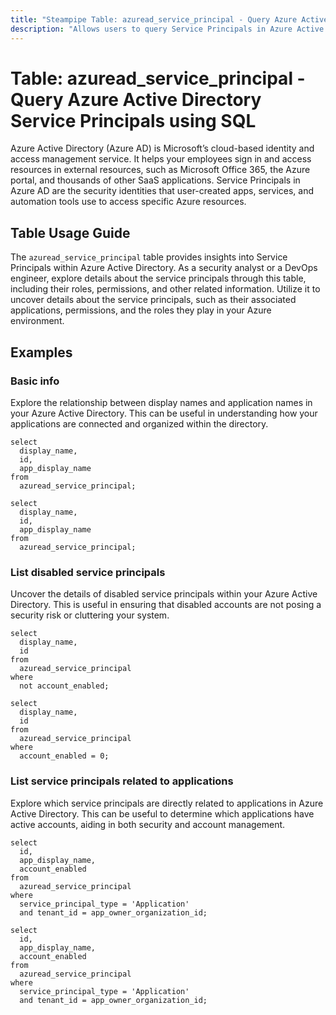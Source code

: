```yaml
---
title: "Steampipe Table: azuread_service_principal - Query Azure Active Directory Service Principals using SQL"
description: "Allows users to query Service Principals in Azure Active Directory, specifically the details about the service principals including their roles, permissions, and other related information."
---
```


# Table: azuread_service_principal - Query Azure Active Directory Service Principals using SQL

Azure Active Directory (Azure AD) is Microsoft’s cloud-based identity and access management service. It helps your employees sign in and access resources in external resources, such as Microsoft Office 365, the Azure portal, and thousands of other SaaS applications. Service Principals in Azure AD are the security identities that user-created apps, services, and automation tools use to access specific Azure resources.

## Table Usage Guide

The `azuread_service_principal` table provides insights into Service Principals within Azure Active Directory. As a security analyst or a DevOps engineer, explore details about the service principals through this table, including their roles, permissions, and other related information. Utilize it to uncover details about the service principals, such as their associated applications, permissions, and the roles they play in your Azure environment.

## Examples

### Basic info
Explore the relationship between display names and application names in your Azure Active Directory. This can be useful in understanding how your applications are connected and organized within the directory.

```sql+postgres
select
  display_name,
  id,
  app_display_name
from
  azuread_service_principal;
```

```sql+sqlite
select
  display_name,
  id,
  app_display_name
from
  azuread_service_principal;
```

### List disabled service principals
Uncover the details of disabled service principals within your Azure Active Directory. This is useful in ensuring that disabled accounts are not posing a security risk or cluttering your system.

```sql+postgres
select
  display_name,
  id
from
  azuread_service_principal
where
  not account_enabled;
```

```sql+sqlite
select
  display_name,
  id
from
  azuread_service_principal
where
  account_enabled = 0;
```

### List service principals related to applications
Explore which service principals are directly related to applications in Azure Active Directory. This can be useful to determine which applications have active accounts, aiding in both security and account management.

```sql+postgres
select
  id,
  app_display_name,
  account_enabled
from
  azuread_service_principal
where
  service_principal_type = 'Application'
  and tenant_id = app_owner_organization_id;
```

```sql+sqlite
select
  id,
  app_display_name,
  account_enabled
from
  azuread_service_principal
where
  service_principal_type = 'Application'
  and tenant_id = app_owner_organization_id;
```